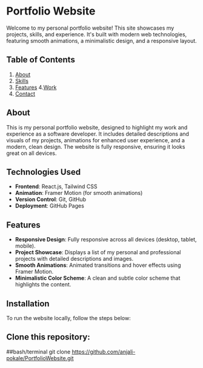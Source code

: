 # Portfolio Website

Welcome to my personal portfolio website! This site showcases my projects, skills, and experience. It's built with modern web technologies, featuring smooth animations, a minimalistic design, and a responsive layout.

## Table of Contents
1. [About](#about)
2. [Skills](#skills)
3. [Features](#features)
4.[Work](#work)
5. [Contact](#contact)

## About
This is my personal portfolio website, designed to highlight my work and experience as a software developer. It includes detailed descriptions and visuals of my projects, animations for enhanced user experience, and a modern, clean design. The website is fully responsive, ensuring it looks great on all devices.

## Technologies Used
- **Frontend**: React.js, Tailwind CSS
- **Animation**: Framer Motion (for smooth animations)
- **Version Control**: Git, GitHub
- **Deployment**: GitHub Pages

## Features
- **Responsive Design**: Fully responsive across all devices (desktop, tablet, mobile).
- **Project Showcase**: Displays a list of my personal and professional projects with detailed descriptions and images.
- **Smooth Animations**: Animated transitions and hover effects using Framer Motion.
- **Minimalistic Color Scheme**: A clean and subtle color scheme that highlights the content.

## Installation

To run the website locally, follow the steps below:

## Clone this repository:
  ##bash/terminal
   git clone https://github.com/anjali-pokale/PortfolioWebsite.git
